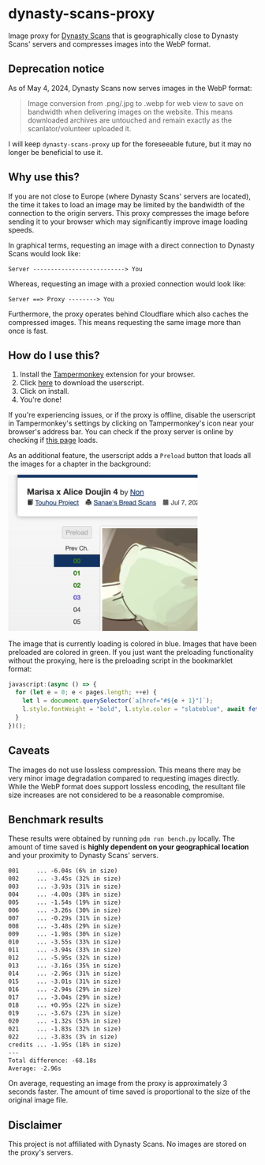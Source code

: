 # dynasty-scans-proxy

Image proxy for [Dynasty Scans](https://dynasty-scans.com/) that is geographically close to Dynasty Scans' servers and
compresses images into the WebP format.

## Deprecation notice

As of May 4, 2024, Dynasty Scans now serves images in the WebP format:

> Image conversion from .png/.jpg to .webp for web view to save on bandwidth when delivering images on the website. This
> means downloaded archives are untouched and remain exactly as the scanlator/volunteer uploaded it.

I will keep `dynasty-scans-proxy` up for the foreseeable future, but it may
no longer be beneficial to use it.

## Why use this?

If you are not close to Europe (where Dynasty Scans' servers are located), the time it takes to load an image may be
limited by the bandwidth of the connection to the origin servers. This proxy compresses the image before sending it to
your browser which may significantly improve image loading speeds.

In graphical terms, requesting an image with a direct connection to Dynasty Scans would look like:

```
Server --------------------------> You
```

Whereas, requesting an image with a proxied connection would look like:

```
Server ==> Proxy --------> You
```

Furthermore, the proxy operates behind Cloudflare which also caches the
compressed images. This means requesting the same image more than once
is fast.

## How do I use this?

1. Install the [Tampermonkey](https://www.tampermonkey.net/) extension for your browser.
2. Click [here](https://github.com/nanoskript/dynasty-scans-proxy/raw/main/proxy.user.js) to download the userscript.
3. Click on install.
4. You're done!

If you're experiencing issues, or if the proxy is offline, disable the userscript in Tampermonkey's settings by clicking
on
Tampermonkey's icon near your browser's address bar. You can check if the proxy server is online
by checking if [this page](https://dynasty-scans-proxy.nsk.sh/) loads.

As an additional feature, the userscript adds a `Preload` button that loads all the images for a chapter in the
background:

<img src="docs/preload.png" width="384px">

The image that is currently loading is colored in blue. Images that have been preloaded are colored in green. If you
just want the preloading functionality
without the proxying, here is the preloading script in the bookmarklet format:

```js
javascript:(async () => {
  for (let e = 0; e < pages.length; ++e) {
    let l = document.querySelector(`a[href="#${e + 1}"]`);
    l.style.fontWeight = "bold", l.style.color = "slateblue", await fetch(pages[e].image, {mode: "no-cors"}), l.style.color = "green"
  }
})();
```

## Caveats

The images do not use lossless compression. This means there may be very minor image degradation compared to requesting
images directly. While the WebP format does support lossless encoding, the resultant file size increases are not
considered to be a reasonable compromise.

## Benchmark results

These results were obtained by running `pdm run bench.py` locally.
The amount of time saved is **highly dependent on your geographical location** and your proximity to Dynasty Scans'
servers.

```
001     ... -6.04s (6% in size)
002     ... -3.45s (32% in size)
003     ... -3.93s (31% in size)
004     ... -4.00s (38% in size)
005     ... -1.54s (19% in size)
006     ... -3.26s (30% in size)
007     ... -0.29s (31% in size)
008     ... -3.48s (29% in size)
009     ... -1.98s (30% in size)
010     ... -3.55s (33% in size)
011     ... -3.94s (33% in size)
012     ... -5.95s (32% in size)
013     ... -3.16s (35% in size)
014     ... -2.96s (31% in size)
015     ... -3.01s (31% in size)
016     ... -2.94s (29% in size)
017     ... -3.04s (29% in size)
018     ... +0.95s (22% in size)
019     ... -3.67s (23% in size)
020     ... -1.32s (53% in size)
021     ... -1.83s (32% in size)
022     ... -3.83s (3% in size)
credits ... -1.95s (18% in size)
---
Total difference: -68.18s
Average: -2.96s
```

On average, requesting an image from the proxy is approximately 3 seconds faster.
The amount of time saved is proportional to the size of the original image file.

## Disclaimer

This project is not affiliated with Dynasty Scans. No images are stored
on the proxy's servers.
